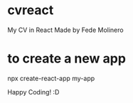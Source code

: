 # cvreact
My CV in React
Made by Fede Molinero

# to create a new app
npx create-react-app my-app

Happy Coding! :D
